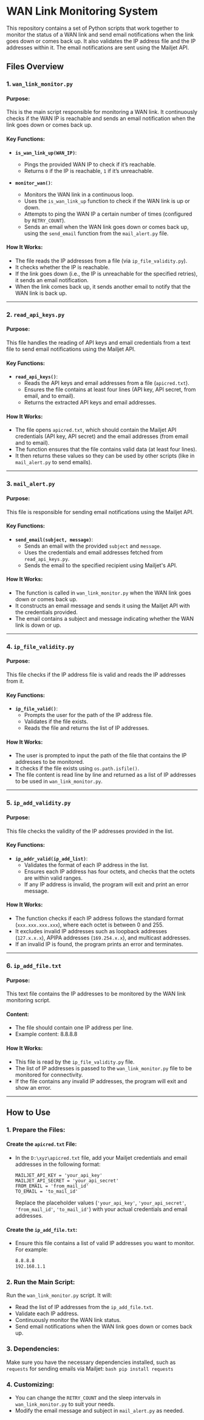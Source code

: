 # WAN Link Monitoring System

This repository contains a set of Python scripts that work together to monitor the status of a WAN link and send email notifications when the link goes down or comes back up. It also validates the IP address file and the IP addresses within it. The email notifications are sent using the Mailjet API.

## Files Overview

### 1. `wan_link_monitor.py`

#### Purpose:
This is the main script responsible for monitoring a WAN link. It continuously checks if the WAN IP is reachable and sends an email notification when the link goes down or comes back up.

#### Key Functions:
- **`is_wan_link_up(WAN_IP)`**:
  - Pings the provided WAN IP to check if it’s reachable.
  - Returns `0` if the IP is reachable, `1` if it’s unreachable.

- **`monitor_wan()`**:
  - Monitors the WAN link in a continuous loop.
  - Uses the `is_wan_link_up` function to check if the WAN link is up or down.
  - Attempts to ping the WAN IP a certain number of times (configured by `RETRY_COUNT`).
  - Sends an email when the WAN link goes down or comes back up, using the `send_email` function from the `mail_alert.py` file.

#### How It Works:
- The file reads the IP addresses from a file (via `ip_file_validity.py`).
- It checks whether the IP is reachable.
- If the link goes down (i.e., the IP is unreachable for the specified retries), it sends an email notification.
- When the link comes back up, it sends another email to notify that the WAN link is back up.

---

### 2. `read_api_keys.py`

#### Purpose:
This file handles the reading of API keys and email credentials from a text file to send email notifications using the Mailjet API.

#### Key Functions:
- **`read_api_keys()`**:
  - Reads the API keys and email addresses from a file (`apicred.txt`).
  - Ensures the file contains at least four lines (API key, API secret, from email, and to email).
  - Returns the extracted API keys and email addresses.

#### How It Works:
- The file opens `apicred.txt`, which should contain the Mailjet API credentials (API key, API secret) and the email addresses (from email and to email).
- The function ensures that the file contains valid data (at least four lines).
- It then returns these values so they can be used by other scripts (like in `mail_alert.py` to send emails).

---

### 3. `mail_alert.py`

#### Purpose:
This file is responsible for sending email notifications using the Mailjet API.

#### Key Functions:
- **`send_email(subject, message)`**:
  - Sends an email with the provided `subject` and `message`.
  - Uses the credentials and email addresses fetched from `read_api_keys.py`.
  - Sends the email to the specified recipient using Mailjet's API.

#### How It Works:
- The function is called in `wan_link_monitor.py` when the WAN link goes down or comes back up.
- It constructs an email message and sends it using the Mailjet API with the credentials provided.
- The email contains a subject and message indicating whether the WAN link is down or up.

---

### 4. `ip_file_validity.py`

#### Purpose:
This file checks if the IP address file is valid and reads the IP addresses from it.

#### Key Functions:
- **`ip_file_valid()`**:
  - Prompts the user for the path of the IP address file.
  - Validates if the file exists.
  - Reads the file and returns the list of IP addresses.

#### How It Works:
- The user is prompted to input the path of the file that contains the IP addresses to be monitored.
- It checks if the file exists using `os.path.isfile()`.
- The file content is read line by line and returned as a list of IP addresses to be used in `wan_link_monitor.py`.

---

### 5. `ip_add_validity.py`

#### Purpose:
This file checks the validity of the IP addresses provided in the list.

#### Key Functions:
- **`ip_addr_valid(ip_add_list)`**:
  - Validates the format of each IP address in the list.
  - Ensures each IP address has four octets, and checks that the octets are within valid ranges.
  - If any IP address is invalid, the program will exit and print an error message.

#### How It Works:
- The function checks if each IP address follows the standard format (`xxx.xxx.xxx.xxx`), where each octet is between 0 and 255.
- It excludes invalid IP addresses such as loopback addresses (`127.x.x.x`), APIPA addresses (`169.254.x.x`), and multicast addresses.
- If an invalid IP is found, the program prints an error and terminates.

---

### 6. `ip_add_file.txt`

#### Purpose:
This text file contains the IP addresses to be monitored by the WAN link monitoring script.

#### Content:
- The file should contain one IP address per line.
- Example content: 8.8.8.8

#### How It Works:
- This file is read by the `ip_file_validity.py` file.
- The list of IP addresses is passed to the `wan_link_monitor.py` file to be monitored for connectivity.
- If the file contains any invalid IP addresses, the program will exit and show an error.

---

## How to Use

### 1. Prepare the Files:

#### Create the `apicred.txt` File:
- In the `D:\xyz\apicred.txt` file, add your Mailjet credentials and email addresses in the following format:
    ```
    MAILJET_API_KEY = 'your_api_key'
    MAILJET_API_SECRET = 'your_api_secret'
    FROM_EMAIL = 'from_mail_id'
    TO_EMAIL = 'to_mail_id'
    ```
    Replace the placeholder values (`'your_api_key'`, `'your_api_secret'`, `'from_mail_id'`, `'to_mail_id'`) with your actual credentials and email addresses.

#### Create the `ip_add_file.txt`:
- Ensure this file contains a list of valid IP addresses you want to monitor. For example:
    ```txt
    8.8.8.8
    192.168.1.1
    ```

### 2. Run the Main Script:
Run the `wan_link_monitor.py` script. It will:
- Read the list of IP addresses from the `ip_add_file.txt`.
- Validate each IP address.
- Continuously monitor the WAN link status.
- Send email notifications when the WAN link goes down or comes back up.

### 3. Dependencies:
Make sure you have the necessary dependencies installed, such as `requests` for sending emails via Mailjet:
    ```bash
    pip install requests
    ```

### 4. Customizing:
- You can change the `RETRY_COUNT` and the sleep intervals in `wan_link_monitor.py` to suit your needs.
- Modify the email message and subject in `mail_alert.py` as needed.
